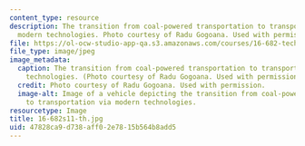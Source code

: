 ```yaml
---
content_type: resource
description: The transition from coal-powered transportation to transportation via
  modern technologies. Photo courtesy of Radu Gogoana. Used with permission.
file: https://ol-ocw-studio-app-qa.s3.amazonaws.com/courses/16-682-technology-in-transportation-spring-2011/47828ca9d738aff02e7815b564b8add5_16-682s11-th.jpg
file_type: image/jpeg
image_metadata:
  caption: The transition from coal-powered transportation to transportation via modern
    technologies. (Photo courtesy of Radu Gogoana. Used with permission.)
  credit: Photo courtesy of Radu Gogoana. Used with permission.
  image-alt: Image of a vehicle depicting the transition from coal-powered transportation
    to transportation via modern technologies.
resourcetype: Image
title: 16-682s11-th.jpg
uid: 47828ca9-d738-aff0-2e78-15b564b8add5
---
```

